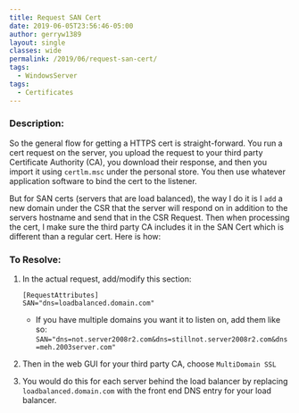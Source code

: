 ```yaml
---
title: Request SAN Cert
date: 2019-06-05T23:56:46-05:00
author: gerryw1389
layout: single
classes: wide
permalink: /2019/06/request-san-cert/
tags:
  - WindowsServer
tags:
  - Certificates
---
```

<!--more-->

### Description:

So the general flow for getting a HTTPS cert is straight-forward. You run a cert request on the server, you upload the request to your third party Certificate Authority (CA), you download their response, and then you import it using `certlm.msc` under the personal store. You then use whatever application software to bind the cert to the listener.

But for SAN certs (servers that are load balanced), the way I do it is I `add` a new domain under the CSR that the server will respond on in addition to the servers hostname and send that in the CSR Request. Then when processing the cert, I make sure the third party CA includes it in the SAN Cert which is different than a regular cert. Here is how:

### To Resolve:

1. In the actual request, add/modify this section:

   ```escape
   [RequestAttributes]
   SAN="dns=loadbalanced.domain.com"
   ```

   - If you have multiple domains you want it to listen on, add them like so: `SAN="dns=not.server2008r2.com&dns=stillnot.server2008r2.com&dns=meh.2003server.com"`

2. Then in the web GUI for your third party CA, choose `MultiDomain SSL`

3. You would do this for each server behind the load balancer by replacing `loadbalanced.domain.com` with the front end DNS entry for your load balancer.
